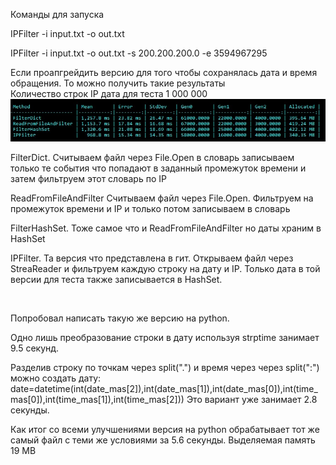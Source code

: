 Команды для запуска

IPFilter -i input.txt -o out.txt

IPFilter -i input.txt -o out.txt -s 200.200.200.0 -e 3594967295

Если проапгрейдить версию для того чтобы сохранялась дата и время обращения. То можно получить такие результаты<br/>
Количество строк IP дата для теста 1 000 000
![](https://github.com/Millton8/IPFilter./blob/master/bench.jpg)

<p>FilterDict. Считываем файл через File.Open в словарь записываем только те события что попадают в заданный промежуток времени и затем фильтруем этот словарь по IP</p>
<p>ReadFromFileAndFilter Считываем файл через File.Open. Фильтруем на промежуток времени и IP и только потом записываем в словарь</p>
<p>FilterHashSet. Тоже самое что и ReadFromFileAndFilter но даты храним в HashSet</p>
<p>IPFilter. Та версия что представлена в гит. Открываем файл через StreaReader и фильтруем каждую строку на дату и IP. Только дата в той версии для теста также записывается в HashSet.</p></br>
<p>Попробовал написать такую же версию на python. </p>
<p>Одно лишь преобразование строки в дату используя strptime занимает 9.5 секунд.</p>
<p>Разделив строку по точкам через split(".") и время через через split(":") можно создать дату:
  date=datetime(int(date_mas[2]),int(date_mas[1]),int(date_mas[0]),int(time_mas[0]),int(time_mas[1]),int(time_mas[2]))
Это вариант уже занимает 2.8 секунды.
  </p>
  <p>Как итог со всеми улучшениями версия на python обрабатывает тот же самый файл с теми же условиями за 5.6 секунды. Выделяемая память 19 MB</p>

